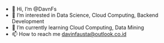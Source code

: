 - 👋 Hi, I’m @DavnFs
- 👀 I’m interested in Data Science, Cloud Computing, Backend Development
- 🌱 I’m currently learning Cloud Computing, Data Mining
- 📫 How to reach me davinfausta@outlook.co.id


<!---
DavnFs/DavnFs is a ✨ special ✨ repository because its `README.md` (this file) appears on your GitHub profile.
You can click the Preview link to take a look at your changes.
--->

